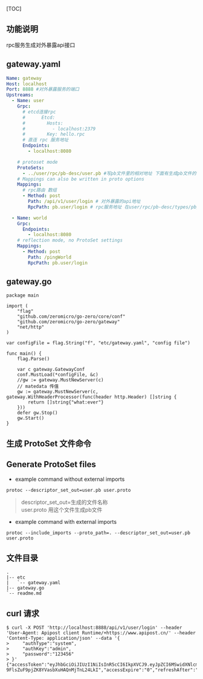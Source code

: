 [TOC]

## 功能说明

rpc服务生成对外暴露api接口


## gateway.yaml

```yaml
Name: gateway
Host: localhost
Port: 8888 #对外暴露服务的端口
Upstreams:
  - Name: user
    Grpc:
      # etcd连接rpc
      #      Etcd:
      #        Hosts:
      #          - localhost:2379
      #        Key: hello.rpc
      # 直连 rpc 服务地址
      Endpoints:
        - localhost:8080

    # protoset mode
    ProtoSets:
      - ../user/rpc/pb-desc/user.pb #写pb文件里的相对地址 下面有生成pb文件的命令
    # Mappings can also be written in proto options
    Mappings:
      # rpc路由 数组
      - Method: post
        Path: /api/v1/user/login # 对外暴露的api地址
        RpcPath: pb.user/login # rpc服务地址 在user/rpc/pb-desc/types/pb/user_grpc.pb.go 文件里c.cc.Invoke() 里有地址

  - Name: world
    Grpc:
      Endpoints:
        - localhost:8080
    # reflection mode, no ProtoSet settings
    Mappings:
      - Method: post
        Path: /pingWorld
        RpcPath: pb.user/login
```

## gateway.go

```golang
package main

import (
	"flag"
	"github.com/zeromicro/go-zero/core/conf"
	"github.com/zeromicro/go-zero/gateway"
	"net/http"
)

var configFile = flag.String("f", "etc/gateway.yaml", "config file")

func main() {
	flag.Parse()

	var c gateway.GatewayConf
	conf.MustLoad(*configFile, &c)
	//gw := gateway.MustNewServer(c)
	// matedata 传值
	gw := gateway.MustNewServer(c, gateway.WithHeaderProcessor(func(header http.Header) []string {
		return []string{"what:ever"}
	}))
	defer gw.Stop()
	gw.Start()
}

```

## 生成 ProtoSet 文件命令
## Generate ProtoSet files

- example command without external imports

```shell
protoc --descriptor_set_out=user.pb user.proto
```

>descriptor_set_out=生成的文件名称  
user.proto 用这个文件生成pb文件

- example command with external imports

```shell
protoc --include_imports --proto_path=. --descriptor_set_out=user.pb user.proto
```


## 文件目录

```shell
.
|-- etc
|   `-- gateway.yaml
|-- gateway.go
`-- readme.md
```

## curl  请求

```shell
$ curl -X POST 'http://localhost:8888/api/v1/user/login' --header 'User-Agent: Apipost client Runtime/+https://www.apipost.cn/' --header 'Content-Type: application/json' --data '{
>     "authType":"system",
>     "authKey":"admin",
>     "password":"123456"
> }'
{"accessToken":"eyJhbGciOiJIUzI1NiIsInR5cCI6IkpXVCJ9.eyJpZCI6MSwidXNlcm5hbWUiOiJhZG1pbiIsImlzcyI6ImdvLW1pbmRvYyIsImV4cCI6MTY3NTc4MjEwOX0.usVt_x5g-9FlsZuF9pjZK8YVasbXuHAQnMjTnL24LkI","accessExpire":"0","refreshAfter":"0"}```
````
